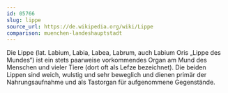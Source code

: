 ```yaml
---
id: 05766
slug: lippe
source_url: https://de.wikipedia.org/wiki/Lippe
comparison: muenchen-landeshauptstadt
---
```


Die Lippe (lat. Labium, Labia, Labea, Labrum, auch Labium Oris „Lippe des Mundes“) ist ein stets paarweise vorkommendes Organ am Mund des Menschen und vieler Tiere (dort oft als Lefze bezeichnet). Die beiden Lippen sind weich, wulstig und sehr beweglich und dienen primär der Nahrungsaufnahme und als Tastorgan für aufgenommene Gegenstände.
